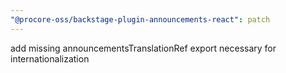 ```yaml
---
"@procore-oss/backstage-plugin-announcements-react": patch
---
```


add missing announcementsTranslationRef export necessary for internationalization
